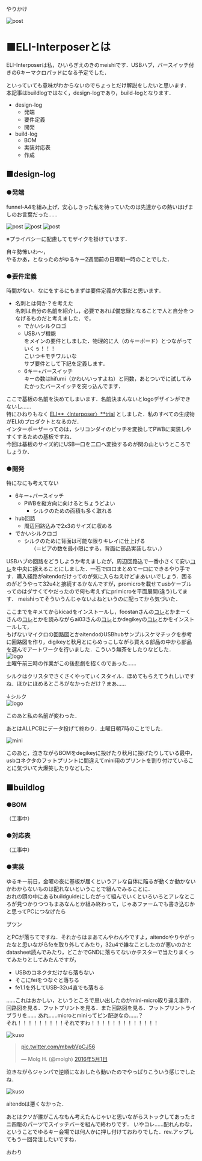 やりかけ

![post](https://github.com/HiragiEnoki/iroiro/blob/master/interposer/P1000738.JPG)

# ■ELI-Interposerとは

ELI-Interposerは私，ひいらぎえのきのmeishiです．USBハブ，バースイッチ付きの6キーマクロパッドになる予定でした．  

といっていても意味がわからないのでちょっとだけ解説をしたいと思います．  本記事はbuildlogではなく，design-logであり，build-logとなります．

- design-log
	- 発端
	- 要件定義
	- 開発
- build-log
	- BOM
	- 実装対応表
	- 作成


## ■design-log  

### ●発端
funnel-A4を組み上げ，安心しきった私を待っていたのは先達からの熱いはげましのお言葉だった……

![post](https://github.com/HiragiEnoki/iroiro/blob/master/interposer/postA.JPG)
![post](https://github.com/HiragiEnoki/iroiro/blob/master/interposer/repA.JPG)
![post](https://github.com/HiragiEnoki/iroiro/blob/master/interposer/repB.JPG)

※プライバシーに配慮してモザイクを掛けています．

自キ勢怖いわ～，  
やるかあ，となったのがゆるキー2週間前の日曜朝一時のことでした．


### ●要件定義

時間がない．なにをするにもまずは要件定義が大事だと思います．  
- 名刺とは何か？を考えた  
	名刺は自分の名前を紹介し，必要であれば備忘録となることで人と自分をつなげるものだと考えました．で，  
	- でかいシルクロゴ
	- USBハブ機能  
をメインの要件としました．物理的に人（のキーボード）とつながっていくぅ！！！  
こいつキモチワルいな  
サブ要件として下記を定義します．  
	- 6キー+バースイッチ  
キーの数はhifumi（かわいいっすよね）と同数，あとついでに試してみたかったバースイッチを突っ込んでます．  

ここで基板の名前を決めてしまいます．名前決まんないとlogoデザインができないし……  
特にひねりもなく <u>ELI**〈Interposer〉**trial</u> としました．私のすべての生成物がELIのプロダクトとなるのだ．  
インターポーザーってのは，シリコンダイのピッチを変換してPWBに実装しやすくするための基板ですね．  
今回は基板のサイズ的にUSB一口を二口へ変換するのが関の山というところでしょうか．




### ●開発
特になにも考えてない  

- 6キー+バースイッチ  
	- PWBを縦方向に向けるとちょうどよい
		- シルクのための面積も多く取れる
- hub回路
	- 周辺回路込みで2x3のサイズに収める
- でかいシルクロゴ
	- シルクのために背面は可能な限りキレイに仕上げる  
　	（＝ビアの数を最小限にする，背面に部品実装しない．）

USBハブの回路をどうしようか考えましたが，周辺回路込で一番小さくて安い[コレ](http://www.aitendo.com/product/16185)を中央に据えることにしました．一石で四口まとめて一口にできるやり手です．購入経路がaitendoだけってのが気に入らねえけどまあいいでしょう．困るのがどうやって32u4と接続するかなんですが，promicroを載せてusbケーブルってのはダサくてやだったので何も考えずにprimicroを平面展開(違う)してます．  meishiってそういうんじゃないよねというのに配ってから気づいた．

ここまでをキメてからkicadをインストールし，foostanさんの[コレ](https://github.com/foostan/mkbd/blob/master/developers_guide/developrs_guide_jp.md)とかまーくさんの[コレ](https://marksard.github.io/2019/04/25/about-treadstone32/)とかを読みながらai03さんの[コレ](https://wiki.ai03.me/books/pcb-design/page/list-of-kicad-keyboard-parts-libraries)とかdegikeyの[コレ](https://www.digikey.jp/ja/resources/design-tools/kicad)とかをインストールして，  
もげないマイクロの回路図とかaitendoのUSBhubサンプルスケマチックを参考に回路図を作り，digikeyと秋月とにらめっこしながら買える部品の中から部品を選んでアートワークを行いました．こういう無茶をしたりなどした．  
![logo](https://github.com/HiragiEnoki/iroiro/blob/master/interposer/D9Dbc5SU8AIf7vv.png)  
土曜午前三時の作業がこの後悲劇を招くのであった……

シルクはクリスタでさくさくやっていくスタイル．ほめてもらえてうれしいですね．ほかにほめるところがなかっただけ？まあ……  

↓シルク  
![logo](https://github.com/HiragiEnoki/iroiro/blob/master/interposer/Interposerlogolight-1p5%20(1).jpg)

このあと私の名前が変わった．

あとはALLPCBにデータ投げて終わり．土曜日朝7時のことでした．

![mini](https://github.com/HiragiEnoki/iroiro/blob/master/interposer/dakkou.JPG)



このあと，泣きながらBOMをdegikeyに投げたり秋月に投げたりしている最中，usbコネクタのフットプリントに間違えてmini用のプリントを割り付けていることに気づいて大爆笑したりなどした．

## ■buildlog
### ●BOM
（工事中）
### ●対応表
（工事中）


### ●実装
ゆるキー前日，金曜の夜に基板が届くというアレな自体に陥るが動くか動かないかわからないものは配れないということで組んでみることに．  
おれの頭の中にあるbuildguideにしたがって組んでいくといろいろとアレなところが見つかりつつもまあなんとか組み終わって，じゃあファームでも書き込むかと思ってPCにつなげたら  

ブツン

とPCが落ちてですね．それからはまあてんやわんやですよ，aitendoやりやがったなと思いながらfeを取り外してみたり，32u4で雑なことしたのが悪いのかとdatasheet読んでみたり，どこかでGNDに落ちてないかテスターで当たりまくってみたりとしてみたんですが，  
- USBのコネクタだけなら落ちない
- そこにfeiをつなぐと落ちる
- fe1.1を外してUSB–32u4直でも落ちる

……これはおかしい，というところで思い出したのがmini-micro取り違え事件．回路図を見る．フットプリントを見る．また回路図を見る．フットプリントライブラリを……  あれ……microとminiってピン配逆なの……？  
それ！！！！！！！！！それですわ！！！！！！！！！！！！！  

![kuso](https://github.com/HiragiEnoki/iroiro/blob/master/interposer/dainasi.JPG)
<blockquote class="twitter-tweet" data-lang="ja"><p lang="und" dir="ltr"><a href="https://t.co/mbwbVpCJ56">pic.twitter.com/mbwbVpCJ56</a></p>&mdash; Molg H. (@molgh) <a href="https://twitter.com/molgh/status/726854917214879744?ref_src=twsrc%5Etfw">2016年5月1日</a></blockquote>


泣きながらジャンパで逆順になおしたら動いたのでやっぱりこういう感じでしたね．  

![kuso](https://github.com/HiragiEnoki/iroiro/blob/master/interposer/P1000734.JPG)

aitendoは悪くなかった．

あとはクソが誰がこんなもん考えたんじゃいと思いながらストックしてあったミニ四駆のパーツでスイッチバーを組んで終わりです．
いやコレ……配れんわな，ということでゆるキー会場では何人かに押し付けておわりでした．rev.アップしてもう一回発注したいですね．


おわり